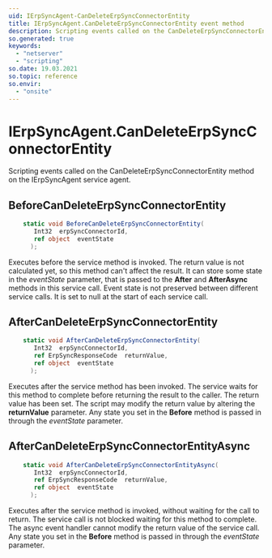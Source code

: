 ```yaml
---
uid: IErpSyncAgent-CanDeleteErpSyncConnectorEntity
title: IErpSyncAgent.CanDeleteErpSyncConnectorEntity event method
description: Scripting events called on the CanDeleteErpSyncConnectorEntity method on the IErpSyncAgent service agent.
so.generated: true
keywords:
  - "netserver"
  - "scripting"
so.date: 19.03.2021
so.topic: reference
so.envir:
  - "onsite"
---
```

# IErpSyncAgent.CanDeleteErpSyncConnectorEntity

Scripting events called on the <see cref='M:SuperOffice.CRM.Services.IErpSyncAgent.CanDeleteErpSyncConnectorEntity'>CanDeleteErpSyncConnectorEntity</see> method on the <see cref='IErpSyncAgent'>IErpSyncAgent</see>  service agent.

## BeforeCanDeleteErpSyncConnectorEntity
```cs
    static void BeforeCanDeleteErpSyncConnectorEntity(
       Int32  erpSyncConnectorId,
       ref object  eventState
      );
```
Executes before the service method is invoked.
The return value is not calculated yet, so this method can't affect the result.
It can store some state in the *eventState* parameter, that is passed to the **After** and **AfterAsync** methods in this service call.
Event state is not preserved between different service calls. It is set to null at the start of each service call.
## AfterCanDeleteErpSyncConnectorEntity
```cs
    static void AfterCanDeleteErpSyncConnectorEntity(
       Int32  erpSyncConnectorId,
       ref ErpSyncResponseCode  returnValue,
       ref object  eventState
      );
```
Executes after the service method has been invoked. The service waits for this method to complete before returning the result to the caller.
The return value has been set. The script may modify the return value by altering the **returnValue** parameter.
Any state you set in the **Before** method is passed in through the *eventState* parameter.
## AfterCanDeleteErpSyncConnectorEntityAsync
```cs
    static void AfterCanDeleteErpSyncConnectorEntityAsync(
       Int32  erpSyncConnectorId,
       ref ErpSyncResponseCode  returnValue,
       ref object  eventState
      );
```
Executes after the service method is invoked, without waiting for the call to return.
The service call is not blocked waiting for this method to complete.
The async event handler cannot modify the return value of the service call.
Any state you set in the **Before** method is passed in through the *eventState* parameter.

